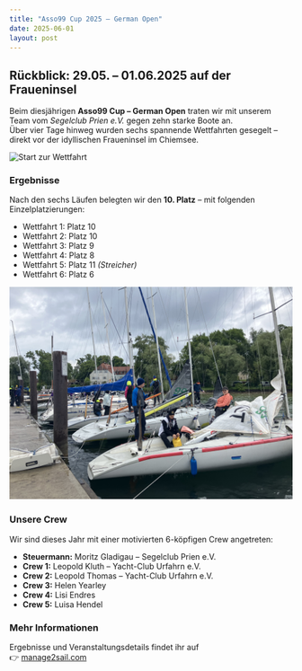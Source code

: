 ```yaml
---
title: "Asso99 Cup 2025 – German Open"
date: 2025-06-01
layout: post
---
```


## Rückblick: 29.05. – 01.06.2025 auf der Fraueninsel

Beim diesjährigen **Asso99 Cup – German Open** traten wir mit unserem Team vom _Segelclub Prien e.V._ gegen zehn starke Boote an.  
Über vier Tage hinweg wurden sechs spannende Wettfahrten gesegelt – direkt vor der idyllischen Fraueninsel im Chiemsee.

![Start zur Wettfahrt](/assets/images/IMG_1573.jpeg)

### Ergebnisse

Nach den sechs Läufen belegten wir den **10. Platz** – mit folgenden Einzelplatzierungen:

- Wettfahrt 1: Platz 10  
- Wettfahrt 2: Platz 10  
- Wettfahrt 3: Platz 9  
- Wettfahrt 4: Platz 8  
- Wettfahrt 5: Platz 11 _(Streicher)_  
- Wettfahrt 6: Platz 6

![Unser Team](/assets/images/IMG_1569.jpeg)

### Unsere Crew

Wir sind dieses Jahr mit einer motivierten 6-köpfigen Crew angetreten:

- **Steuermann:** Moritz Gladigau – Segelclub Prien e.V.  
- **Crew 1:** Leopold Kluth – Yacht-Club Urfahrn e.V.  
- **Crew 2:** Leopold Thomas – Yacht-Club Urfahrn e.V.  
- **Crew 3:** Helen Yearley  
- **Crew 4:** Lisi Endres  
- **Crew 5:** Luisa Hendel

### Mehr Informationen

Ergebnisse und Veranstaltungsdetails findet ihr auf  
👉 [manage2sail.com](https://www.manage2sail.com/de-DE/event/c924d2da-d4e2-440b-aec2-47f18b80f558#!/)
